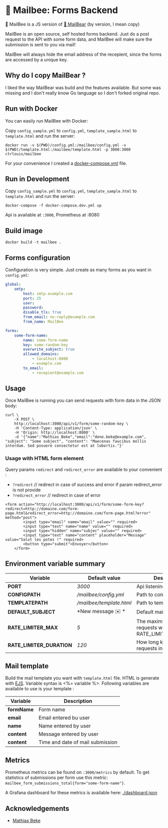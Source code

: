 # 🐝 Mailbee: Forms Backend

🐝 MailBee is a JS version of [🐻 MailBear](https://github.com/DenBeke/mailbear ) (by version, I mean copy)

MailBee is an open source, self hosted forms backend. Just do a post request to the API with some form data, and MailBee will make sure the submission is sent to you via mail!

MailBee will always hide the email address of the recepient, since the forms are accessed by a unique key.

## Why do I copy MailBear ?

I liked the way MailBear was build and the features available. But some was missing and I don't really know Go language so I don't forked original repo.

## Run with Docker

You can easily run MailBee with Docker:

Copy `config_sample.yml` to `config.yml`, `template_sample.html` to `template.html` and run the server:

    docker run -v $(PWD)/config.yml:/mailbee/config.yml -v $(PWD)/template.html:/mailbee/template.html -p 3000:3000 ctrlouis/mailbee

For your convenience I created a [docker-compose.yml](./docker-compose.yml) file.

## Run in Development

Copy `config_sample.yml` to `config.yml`, `template_sample.html` to `template.html` and run the server:

`docker-compose -f docker-compose.dev.yml up`

Api is available at `:3000`, Prometheus at :8080

## Build image

```
docker build -t mailbee .
```

## Forms configuration

Configuration is very simple. Just create as many forms as you want in `config.yml`:

```yaml
global:
    smtp:
        host: smtp.example.com
        port: 25
        user:
        password:
        disable_tls: true
        from_email: no-reply@example.com
        from_name: MailBee

forms:
    some-form-name:
        name: some-form-name
        key: some-random-key
        overwrite_subject: true
        allowed_domains:
            - localhost:8080
            - example.com
        to_email:
            - recepient@example.com
```

## Usage

Once MailBee is running you can send requests with form data in the JSON body:

```
curl \
    -X POST \
    http://localhost:3000/api/v1/form/some-random-key \
    -H 'Content-Type: application/json' \
    -H 'Origin: http://localhost:8080' \
    -d '{"name":"Mathias Beke","email":"dene.beke@example.com", "subject": "Some subject", "content": "Maecenas faucibus mollis interdum. Sed posuere consectetur est at lobortis."}'
```

### Usage with HTML form element

Query params `redirect` and `redirect_error` are available to your convenient :

- `?redirect` // redirect in case of success and error if param redirect_error is not provide
- `?redirect_error` // redirect in case of error

```
<form action="http://localhost:3000/api/v1/form/some-form-key?redirect=http://domaine.com/form-page.html&redirect_error=http://domaine.com/form-page.html?error" method="post">
        <input type="email" name="email" value="" required>
        <input type="text" name="name" value="" required>
        <input type="hidden" name="subjec" value="" required>
        <input type="text" name="content" placeholder="Message" value="Salut les potes !" required>
        <button type="submit">Envoyer</button>
    </form>
```

## Environment variable summary

| Variable                      | Default value                     | Description |
| ----------------------------- | --------------------------------- | ----------- |
| **PORT**                      | *3000*                            | Api listening port
| **CONFIGPATH**                | */mailbee/config.yml*             | Path to config.yml file
| **TEMPLATEPATH**              | */mailbee/template.html*          | Path to template.html file
| **DEFAULT_SUBJECT**           | *New message ✉️ *                  | Default mail subject
| **RATE_LIMITER_MAX**          | *5*                               | The maximum number of requests within RATE_LIMITER_DURATION
| **RATE_LIMITER_DURATION**     | *120*                             | How long keep records of requests in seconds

## Mail template

Build the mail template you want with `template.html` file. HTML is generate with [EJS](https://ejs.co/). Variable syntax is <%= variable %>. Following variables are available to use is your template :

| Variable                      | Description |
| ----------------------------- | ----------- |
| **formName**                  | Form name
| **email**                     | Email entered bu user
| **name**                      | Name entered by user
| **content**                   | Message entered by user
| **content**                   | Time and date of mail submission

## Metrics

Prometheus metrics can be found on `:3000/metrics` by default. To get statistics of submissions per form use this metric: `mailbee_form_submissions_total{form="some-form-name"}`.

A Grafana dashboard for these metrics is available here: [./dashboard.json](dashboard.json)

## Acknowledgements

- [Mathias Beke](https://denbeke.be/)
